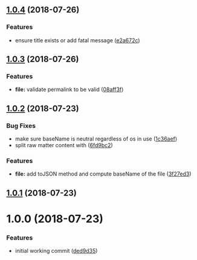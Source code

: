 <a name="1.0.4"></a>
## [1.0.4](https://github.com/dimerapp/dfile/compare/v1.0.3...v1.0.4) (2018-07-26)


### Features

* ensure title exists or add fatal message ([e2a672c](https://github.com/dimerapp/dfile/commit/e2a672c))



<a name="1.0.3"></a>
## [1.0.3](https://github.com/dimerapp/dfile/compare/v1.0.2...v1.0.3) (2018-07-26)


### Features

* **file:** validate permalink to be valid ([08aff3f](https://github.com/dimerapp/dfile/commit/08aff3f))



<a name="1.0.2"></a>
## [1.0.2](https://github.com/dimerapp/dfile/compare/v1.0.1...v1.0.2) (2018-07-23)


### Bug Fixes

* make sure baseName is neutral regardless of os in use ([1c36aef](https://github.com/dimerapp/dfile/commit/1c36aef))
* split raw matter content with ([6fd9bc2](https://github.com/dimerapp/dfile/commit/6fd9bc2))


### Features

* **file:** add toJSON method and compute baseName of the file ([3f27ed3](https://github.com/dimerapp/dfile/commit/3f27ed3))



<a name="1.0.1"></a>
## [1.0.1](https://github.com/dimerapp/dfile/compare/v1.0.0...v1.0.1) (2018-07-23)



<a name="1.0.0"></a>
# 1.0.0 (2018-07-23)


### Features

* initial working commit ([ded9d35](https://github.com/dimerapp/dfile/commit/ded9d35))



